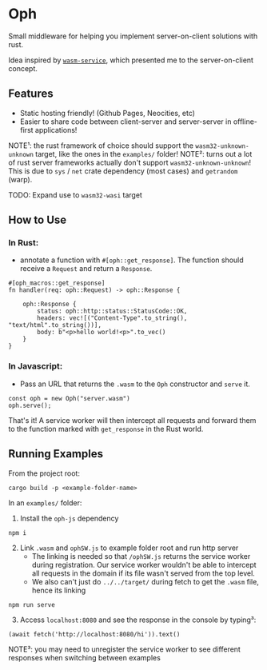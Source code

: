 # Oph

Small middleware for helping you implement server-on-client solutions with rust.

Idea inspired by [`wasm-service`](https://github.com/richardanaya/wasm-service), which presented me to the server-on-client concept.

## Features

* Static hosting friendly! (Github Pages, Neocities, etc)
* Easier to share code between client-server and server-server in offline-first applications!

NOTE¹: the rust framework of choice should support the `wasm32-unknown-unknown` target, like the ones in the `examples/` folder!
NOTE²: turns out a lot of rust server frameworks actually don't support `wasm32-unknown-unknown`! This is due to `sys` / `net` crate dependency (most cases) and `getrandom` (warp).

TODO: Expand use to `wasm32-wasi` target

## How to Use

### In Rust:

* annotate a function with `#[oph::get_response]`. The function should receive a `Request` and return a `Response`.

```
#[oph_macros::get_response]
fn handler(req: oph::Request) -> oph::Response {

    oph::Response {
        status: oph::http::status::StatusCode::OK,
        headers: vec![("Content-Type".to_string(), "text/html".to_string())],
        body: b"<p>hello world!<p>".to_vec()
    }
}
```

### In Javascript:

* Pass an URL that returns the `.wasm` to the `Oph` constructor and `serve` it.

```
const oph = new Oph("server.wasm")
oph.serve();
```

That's it! A service worker will then intercept all requests and forward them to the function marked with `get_response` in the Rust world.

## Running Examples

From the project root:

```
cargo build -p <example-folder-name>
```

In an `examples/` folder:

1. Install the `oph-js` dependency

```
npm i
```

2. Link `.wasm` and `ophSW.js` to example folder root and run http server
    * The linking is needed so that `/ophSW.js` returns the service worker during registration. Our service worker wouldn't be able to intercept all requests in the domain if its file wasn't served from the top level.
    * We also can't just do `../../target/` during fetch to get the `.wasm` file, hence its linking
```
npm run serve
```

3. Access `localhost:8080` and see the response in the console by typing³:

```
(await fetch('http://localhost:8080/hi')).text()
```

NOTE³: you may need to unregister the service worker to see different responses when switching between examples
